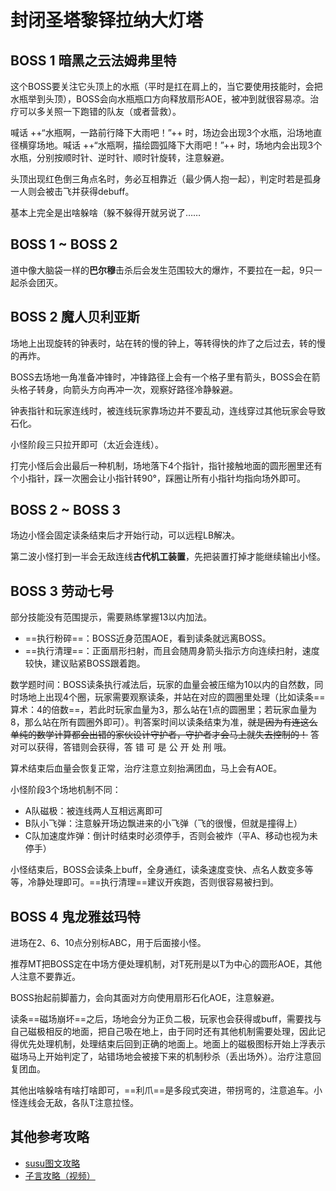 # 封闭圣塔黎铎拉纳大灯塔

## BOSS 1 暗黑之云法姆弗里特

这个BOSS要关注它头顶上的水瓶（平时是扛在肩上的，当它要使用技能时，会把水瓶举到头顶），BOSS会向水瓶瓶口方向释放扇形AOE，被冲到就很容易凉。<Role name="healer" />治疗可以多关照一下跑错的队友（或者营救）。

喊话 ++“水瓶啊，一路前行降下大雨吧！”++ 时，场边会出现3个水瓶，沿场地直径横穿场地。喊话 ++“水瓶啊，描绘圆弧降下大雨吧！”++ 时，场地内会出现3个水瓶，分别按顺时针、逆时针、顺时针旋转，注意躲避。

头顶出现红色倒三角点名时，务必互相靠近（最少俩人抱一起），判定时若是孤身一人则会被击飞并获得<Status :id="1845" name="受伤加重" />debuff。

基本上完全是出啥躲啥（躲不躲得开就另说了……

## BOSS 1 ~ BOSS 2

道中像大脑袋一样的**巴尔穆**击杀后会发生范围较大的爆炸，不要拉在一起，9只一起杀会团灭。

## BOSS 2 魔人贝利亚斯

场地上出现旋转的钟表时，站在转的慢的钟上，等转得快的炸了之后过去，转的慢的再炸。

BOSS去场地一角准备冲锋时，冲锋路径上会有一个格子里有箭头，BOSS会在箭头格子转身，向箭头方向再冲一次，观察好路径冷静躲避。

钟表指针和玩家连线时，被连线玩家靠场边并不要乱动，连线穿过其他玩家会导致石化。

小怪阶段三只拉开即可（太近会连线）。

打完小怪后会出最后一种机制，场地落下4个指针，指针接触地面的圆形圈里还有个小指针，踩一次圈会让小指针转90°，踩圈让所有小指针均指向场外即可。

## BOSS 2 ~ BOSS 3

场边小怪会固定读条结束后才开始行动，可以远程LB解决。

第二波小怪打到一半会无敌连线**古代机工装置**，先把装置打掉才能继续输出小怪。

## BOSS 3 劳动七号

部分技能没有范围提示，需要熟练掌握13以内加法。

* ==执行粉碎==：BOSS近身范围AOE，看到读条就远离BOSS。
* ==执行清理==：正面扇形扫射，而且会随周身箭头指示方向连续扫射，速度较快，建议贴紧BOSS跟着跑。

数学题时间：BOSS读条执行减法后，玩家的血量会被压缩为10以内的自然数，同时场地上出现4个圈，玩家需要观察读条，并站在对应的圆圈里处理（比如读条==算术：4的倍数==，若此时玩家血量为3，那么站在1点的圆圈里；若玩家血量为8，那么站在所有圆圈外即可）。判答案时间以读条结束为准，~~就是因为有连这么单纯的数学计算都会出错的家伙设计守护者，守护者才会马上就失去控制的！~~ 答对可以获得<Status :id="1565" name="回答正确" />，答错则会获得<Status :id="1566" name="回答错误" />，答 错 可 是 公 开 处 刑 哦。

算术结束后血量会恢复正常，<Role name="healer" />治疗注意立刻抬满团血，马上会有AOE。

小怪阶段3个场地机制不同：
* A队磁极：被连线两人互相远离即可
* B队小飞弹：注意躲开场边飘进来的小飞弹（飞的很慢，但就是撞得上）
* C队加速度炸弹：倒计时结束时必须停手，否则会被炸（平A、移动也视为未停手）

小怪结束后，BOSS会读条上<Status :id="1564" name="灭绝芯片" />buff，全身通红，读条速度变快、点名人数变多等等，冷静处理即可。==执行清理==建议开疾跑，否则很容易被扫到。

## BOSS 4 鬼龙雅兹玛特

进场在2、6、10点分别标ABC，用于后面接小怪。

推荐<Role name="tank" />MT把BOSS定在中场方便处理机制，对T死刑是以T为中心的圆形AOE，其他人注意不要靠近。

BOSS抬起前脚蓄力，会向其面对方向使用扇形石化AOE，注意躲避。

读条==磁场崩坏==之后，场地会分为正负二极，玩家也会获得<Status :id="1550" name="磁场崩坏 正极" />或<Status :id="1551" name="磁场崩坏 负极" />buff，需要找与自己磁极相反的地面，把自己吸在地上，由于同时还有其他机制需要处理，因此记得优先处理机制，处理结束后回到正确的地面上。地面上的磁极图标开始上浮表示磁场马上开始判定了，站错场地会被接下来的机制秒杀（丢出场外）。<Role name="healer" />治疗注意回复团血。

其他出啥躲啥有啥打啥即可，==利爪==是多段式突进，带拐弯的，注意追车。小怪连线会无敌，各队<Role name="tank" />T注意拉怪。

## 其他参考攻略

* [susu图文攻略](https://www.ffxiv.cn/detail/article/401)
* [子言攻略（视频）](bilibili.com/video/av26471805)